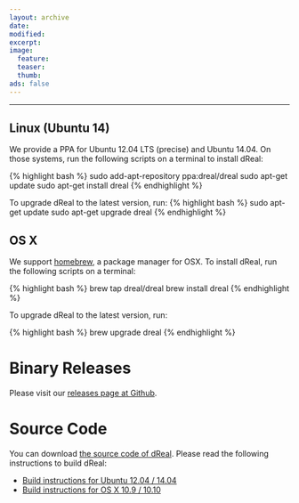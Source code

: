 ```yaml
---
layout: archive
date:
modified:
excerpt:
image:
  feature:
  teaser:
  thumb:
ads: false
---
```


---

Linux (Ubuntu 14)
-----------------

We provide a PPA for Ubuntu 12.04 LTS (precise) and Ubuntu 14.04. On
those systems, run the following scripts on a terminal to install
dReal:

{% highlight bash %}
sudo add-apt-repository ppa:dreal/dreal
sudo apt-get update
sudo apt-get install dreal
{% endhighlight %}

To upgrade dReal to the latest version, run:
{% highlight bash %}
sudo apt-get update
sudo apt-get upgrade dreal
{% endhighlight %}

OS X
----

We support [homebrew][homebrew], a package manager for OSX. To install
dReal, run the following scripts on a terminal:

{% highlight bash %}
brew tap dreal/dreal
brew install dreal
{% endhighlight %}


To upgrade dReal to the latest version, run:

{% highlight bash %}
brew upgrade dreal
{% endhighlight %}

[homebrew]: http://brew.sh/


Binary Releases
===============

Please visit our [releases page at Github](https://github.com/dreal/dreal/releases).

Source Code
===========

You can download
[the source code of dReal](http://github.com/dreal/dreal/archive/master.zip).
Please read the following instructions to build dReal:

 - [Build instructions for Ubuntu 12.04 / 14.04](https://github.com/dreal/dreal/blob/master/doc/ubuntu-gcc.md)
 - [Build instructions for OS X 10.9 / 10.10](https://github.com/dreal/dreal/blob/master/doc/osx-gcc.md)
